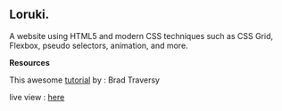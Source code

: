 ## **Loruki.**

A website using HTML5 and modern CSS techniques such as CSS Grid, Flexbox, pseudo selectors, animation, and more.

**Resources**

This awesome [tutorial](https://youtu.be/p0bGHP-PXD4) by : Brad Traversy

live view : [here](https://jocular-tanuki-4d537f.netlify.app)